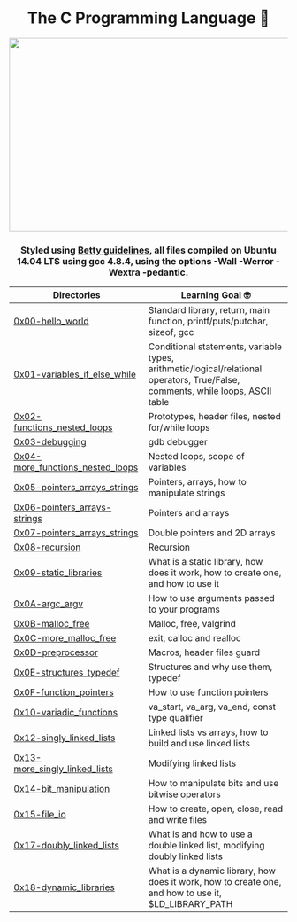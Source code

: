 <h1 align="center"> The C Programming Language 👵 </h1>

<p align="center">
  <img width="700" height="350" src="https://i2.wp.com/nileease.com/wp-content/uploads/2020/08/ea862c2c1781bb4233ef774f8dfe7f19.gif">
</p>

<h3 align="center">Styled using <a href="https://github.com/holbertonschool/Betty/wiki">Betty guidelines</a>, all files compiled on Ubuntu 14.04 LTS using gcc 4.8.4, using the options -Wall -Werror -Wextra -pedantic.</h3>

| Directories | Learning Goal 🤓 |
| --- | --- |
| [0x00-hello_world](https://github.com/cmdelcarmen/holbertonschool-low_level_programming/tree/main/0x00-hello_world) | Standard library, return, main function, printf/puts/putchar, sizeof, gcc |
| [0x01-variables_if_else_while](https://github.com/cmdelcarmen/holbertonschool-low_level_programming/tree/main/0x01-variables_if_else_while) | Conditional statements, variable types, arithmetic/logical/relational operators, True/False, comments, while loops, ASCII table |
| [0x02-functions_nested_loops](https://github.com/cmdelcarmen/holbertonschool-low_level_programming/tree/main/0x02-functions_nested_loops) | Prototypes, header files, nested for/while loops |
| [0x03-debugging](https://github.com/cmdelcarmen/holbertonschool-low_level_programming/tree/main/0x03-debugging) | gdb debugger |
| [0x04-more_functions_nested_loops](https://github.com/cmdelcarmen/holbertonschool-low_level_programming/tree/main/0x04-more_functions_nested_loops) | Nested loops, scope of variables |
| [0x05-pointers_arrays_strings](https://github.com/cmdelcarmen/holbertonschool-low_level_programming/tree/main/0x05-pointers_arrays_strings) | Pointers, arrays, how to manipulate strings |
| [0x06-pointers_arrays-strings](https://github.com/cmdelcarmen/holbertonschool-low_level_programming/tree/main/0x06-pointers_arrays_strings) | Pointers and arrays |
| [0x07-pointers_arrays_strings](https://github.com/cmdelcarmen/holbertonschool-low_level_programming/tree/main/0x07-pointers_arrays_strings) | Double pointers and 2D arrays |
| [0x08-recursion](https://github.com/cmdelcarmen/holbertonschool-low_level_programming/tree/main/0x08-recursion) | Recursion |
| [0x09-static_libraries](https://github.com/cmdelcarmen/holbertonschool-low_level_programming/tree/main/0x09-static_libraries) | What is a static library, how does it work, how to create one, and how to use it |
| [0x0A-argc_argv](https://github.com/cmdelcarmen/holbertonschool-low_level_programming/tree/main/0x0A-argc_argv) | How to use arguments passed to your programs |
| [0x0B-malloc_free](https://github.com/cmdelcarmen/holbertonschool-low_level_programming/tree/main/0x0B-malloc_free) | Malloc, free, valgrind |
| [0x0C-more_malloc_free ](https://github.com/cmdelcarmen/holbertonschool-low_level_programming/tree/main/0x0C-more_malloc_free) | exit, calloc and realloc |
  [0x0D-preprocessor](https://github.com/cmdelcarmen/holbertonschool-low_level_programming/tree/main/0x0D-preprocessor) | Macros, header files guard |
| [0x0E-structures_typedef](https://github.com/cmdelcarmen/holbertonschool-low_level_programming/tree/main/0x0E-structures_typedef) | Structures and why use them, typedef |
| [0x0F-function_pointers](https://github.com/cmdelcarmen/holbertonschool-low_level_programming/tree/main/0x0F-function_pointers) | How to use function pointers |
| [0x10-variadic_functions ](https://github.com/cmdelcarmen/holbertonschool-low_level_programming/tree/main/0x10-variadic_functions) |va_start, va_arg, va_end, const type qualifier |
| [0x12-singly_linked_lists ](https://github.com/cmdelcarmen/holbertonschool-low_level_programming/tree/main/0x12-singly_linked_lists) | Linked lists vs arrays, how to build and use linked lists |
| [0x13-more_singly_linked_lists](https://github.com/cmdelcarmen/holbertonschool-low_level_programming/tree/main/0x13-more_singly_linked_lists) |Modifying linked lists |
| [0x14-bit_manipulation](https://github.com/cmdelcarmen/holbertonschool-low_level_programming/tree/main/0x14-bit_manipulation) | How to manipulate bits and use bitwise operators |
| [0x15-file_io ](https://github.com/cmdelcarmen/holbertonschool-low_level_programming/tree/main/0x15-file_io) | How to create, open, close, read and write files |
| [0x17-doubly_linked_lists](https://github.com/cmdelcarmen/holbertonschool-low_level_programming/tree/main/0x17-doubly_linked_lists) | What is and how to use a double linked list, modifying doubly linked lists |
| [0x18-dynamic_libraries](https://github.com/cmdelcarmen/holbertonschool-low_level_programming/tree/main/0x18-dynamic_libraries) | What is a dynamic library, how does it work, how to create one, and how to use it, $LD_LIBRARY_PATH |
